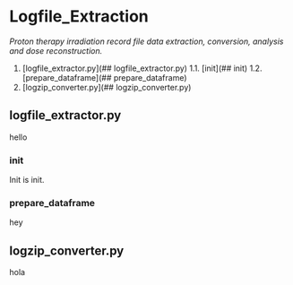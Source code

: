 # Logfile_Extraction 
_Proton therapy irradiation record file data extraction, conversion, analysis and dose reconstruction._

1. [logfile_extractor.py](## logfile_extractor.py)
1.1. [init](## init)
1.2. [prepare_dataframe](## prepare_dataframe)
2. [logzip_converter.py](## logzip_converter.py)
  

## logfile_extractor.py

hello

### init

Init is init.

### prepare_dataframe

hey


## logzip_converter.py
hola
